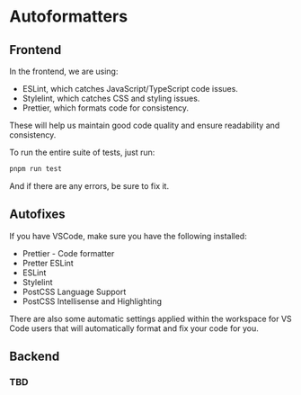 # Autoformatters

## Frontend

In the frontend, we are using:

- ESLint, which catches JavaScript/TypeScript code issues.
- Stylelint, which catches CSS and styling issues.
- Prettier, which formats code for consistency.

These will help us maintain good code quality and ensure readability and consistency.

To run the entire suite of tests, just run:

```bash
pnpm run test
```

And if there are any errors, be sure to fix it.

## Autofixes

If you have VSCode, make sure you have the following installed:

- Prettier - Code formatter
- Pretter ESLint
- ESLint
- Stylelint
- PostCSS Language Support
- PostCSS Intellisense and Highlighting

There are also some automatic settings applied within the workspace for VS Code users that will automatically format and fix your code for you.

## Backend

### TBD
